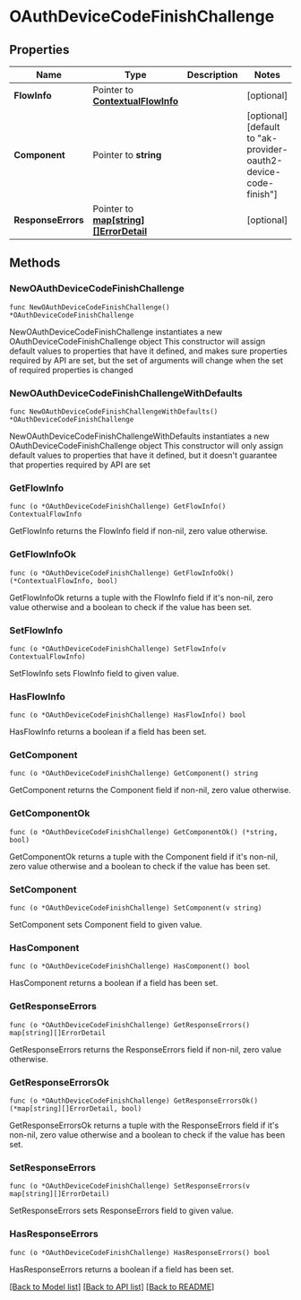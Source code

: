 # OAuthDeviceCodeFinishChallenge

## Properties

Name | Type | Description | Notes
------------ | ------------- | ------------- | -------------
**FlowInfo** | Pointer to [**ContextualFlowInfo**](ContextualFlowInfo.md) |  | [optional] 
**Component** | Pointer to **string** |  | [optional] [default to "ak-provider-oauth2-device-code-finish"]
**ResponseErrors** | Pointer to [**map[string][]ErrorDetail**](array.md) |  | [optional] 

## Methods

### NewOAuthDeviceCodeFinishChallenge

`func NewOAuthDeviceCodeFinishChallenge() *OAuthDeviceCodeFinishChallenge`

NewOAuthDeviceCodeFinishChallenge instantiates a new OAuthDeviceCodeFinishChallenge object
This constructor will assign default values to properties that have it defined,
and makes sure properties required by API are set, but the set of arguments
will change when the set of required properties is changed

### NewOAuthDeviceCodeFinishChallengeWithDefaults

`func NewOAuthDeviceCodeFinishChallengeWithDefaults() *OAuthDeviceCodeFinishChallenge`

NewOAuthDeviceCodeFinishChallengeWithDefaults instantiates a new OAuthDeviceCodeFinishChallenge object
This constructor will only assign default values to properties that have it defined,
but it doesn't guarantee that properties required by API are set

### GetFlowInfo

`func (o *OAuthDeviceCodeFinishChallenge) GetFlowInfo() ContextualFlowInfo`

GetFlowInfo returns the FlowInfo field if non-nil, zero value otherwise.

### GetFlowInfoOk

`func (o *OAuthDeviceCodeFinishChallenge) GetFlowInfoOk() (*ContextualFlowInfo, bool)`

GetFlowInfoOk returns a tuple with the FlowInfo field if it's non-nil, zero value otherwise
and a boolean to check if the value has been set.

### SetFlowInfo

`func (o *OAuthDeviceCodeFinishChallenge) SetFlowInfo(v ContextualFlowInfo)`

SetFlowInfo sets FlowInfo field to given value.

### HasFlowInfo

`func (o *OAuthDeviceCodeFinishChallenge) HasFlowInfo() bool`

HasFlowInfo returns a boolean if a field has been set.

### GetComponent

`func (o *OAuthDeviceCodeFinishChallenge) GetComponent() string`

GetComponent returns the Component field if non-nil, zero value otherwise.

### GetComponentOk

`func (o *OAuthDeviceCodeFinishChallenge) GetComponentOk() (*string, bool)`

GetComponentOk returns a tuple with the Component field if it's non-nil, zero value otherwise
and a boolean to check if the value has been set.

### SetComponent

`func (o *OAuthDeviceCodeFinishChallenge) SetComponent(v string)`

SetComponent sets Component field to given value.

### HasComponent

`func (o *OAuthDeviceCodeFinishChallenge) HasComponent() bool`

HasComponent returns a boolean if a field has been set.

### GetResponseErrors

`func (o *OAuthDeviceCodeFinishChallenge) GetResponseErrors() map[string][]ErrorDetail`

GetResponseErrors returns the ResponseErrors field if non-nil, zero value otherwise.

### GetResponseErrorsOk

`func (o *OAuthDeviceCodeFinishChallenge) GetResponseErrorsOk() (*map[string][]ErrorDetail, bool)`

GetResponseErrorsOk returns a tuple with the ResponseErrors field if it's non-nil, zero value otherwise
and a boolean to check if the value has been set.

### SetResponseErrors

`func (o *OAuthDeviceCodeFinishChallenge) SetResponseErrors(v map[string][]ErrorDetail)`

SetResponseErrors sets ResponseErrors field to given value.

### HasResponseErrors

`func (o *OAuthDeviceCodeFinishChallenge) HasResponseErrors() bool`

HasResponseErrors returns a boolean if a field has been set.


[[Back to Model list]](../README.md#documentation-for-models) [[Back to API list]](../README.md#documentation-for-api-endpoints) [[Back to README]](../README.md)


